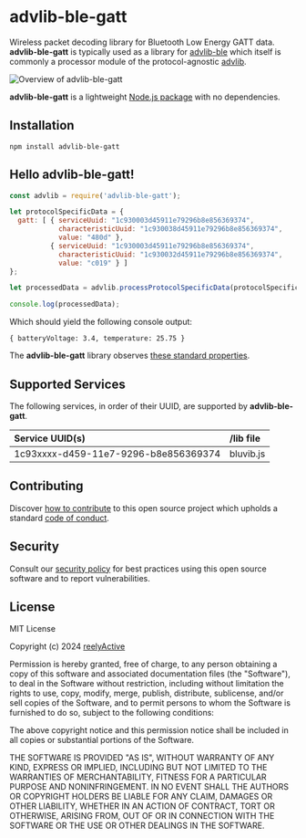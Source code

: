 advlib-ble-gatt
===============

Wireless packet decoding library for Bluetooth Low Energy GATT data.  __advlib-ble-gatt__ is typically used as a library for [advlib-ble](https://github.com/reelyactive/advlib-ble) which itself is commonly a processor module of the protocol-agnostic [advlib](https://github.com/reelyactive/advlib).

![Overview of advlib-ble-gatt](https://reelyactive.github.io/advlib-ble-gatt/images/overview.png)

__advlib-ble-gatt__ is a lightweight [Node.js package](https://www.npmjs.com/package/advlib-ble-gatt) with no dependencies.


Installation
------------

    npm install advlib-ble-gatt


Hello advlib-ble-gatt!
----------------------

```javascript
const advlib = require('advlib-ble-gatt');

let protocolSpecificData = {
  gatt: [ { serviceUuid: "1c930003d45911e79296b8e856369374",
            characteristicUuid: "1c930038d45911e79296b8e856369374",
            value: "480d" },
          { serviceUuid: "1c930003d45911e79296b8e856369374",
            characteristicUuid: "1c930032d45911e79296b8e856369374",
            value: "c019" } ]
};

let processedData = advlib.processProtocolSpecificData(protocolSpecificData);

console.log(processedData);
```

Which should yield the following console output:

    { batteryVoltage: 3.4, temperature: 25.75 }

The __advlib-ble-gatt__ library observes [these standard properties](https://github.com/reelyactive/advlib#standard-properties).


Supported Services
------------------

The following services, in order of their UUID, are supported by __advlib-ble-gatt__.

| Service UUID(s)                      | /lib file |
|:-------------------------------------|:----------|
| 1c93xxxx-d459-11e7-9296-b8e856369374 | bluvib.js |


Contributing
------------

Discover [how to contribute](CONTRIBUTING.md) to this open source project which upholds a standard [code of conduct](CODE_OF_CONDUCT.md).


Security
--------

Consult our [security policy](SECURITY.md) for best practices using this open source software and to report vulnerabilities.


License
-------

MIT License

Copyright (c) 2024 [reelyActive](https://www.reelyactive.com)

Permission is hereby granted, free of charge, to any person obtaining a copy of this software and associated documentation files (the "Software"), to deal in the Software without restriction, including without limitation the rights to use, copy, modify, merge, publish, distribute, sublicense, and/or sell copies of the Software, and to permit persons to whom the Software is furnished to do so, subject to the following conditions:

The above copyright notice and this permission notice shall be included in all copies or substantial portions of the Software.

THE SOFTWARE IS PROVIDED "AS IS", WITHOUT WARRANTY OF ANY KIND, EXPRESS OR 
IMPLIED, INCLUDING BUT NOT LIMITED TO THE WARRANTIES OF MERCHANTABILITY, 
FITNESS FOR A PARTICULAR PURPOSE AND NONINFRINGEMENT. IN NO EVENT SHALL THE 
AUTHORS OR COPYRIGHT HOLDERS BE LIABLE FOR ANY CLAIM, DAMAGES OR OTHER 
LIABILITY, WHETHER IN AN ACTION OF CONTRACT, TORT OR OTHERWISE, ARISING FROM, 
OUT OF OR IN CONNECTION WITH THE SOFTWARE OR THE USE OR OTHER DEALINGS IN 
THE SOFTWARE.
